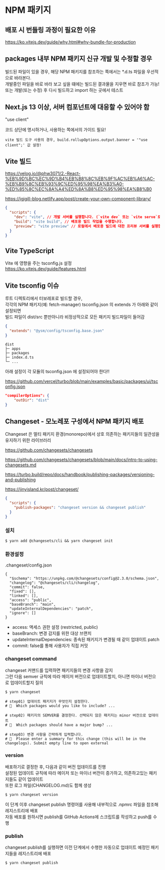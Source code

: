 # NPM 패키지

## 배포 시 번들링 과정이 필요한 이유

https://ko.vitejs.dev/guide/why.html#why-bundle-for-production

## packages 내부 NPM 패키지 신규 개발 및 수정할 경우

빌드된 파일이 있을 경우, 해당 NPM 패키지를 참조하는 쪽에서는 \*.d.ts 파일을 우선적으로 바라본다.  
개발중인 파일을 바로 바라 보고 싶을 떄에는 빌드된 결과물을 지우면 바로 참조가 가능!  
또는 개발(또는 수정) 후 다시 빌드하고 import 하는 곳에서 테스트

## Next.js 13 이상, 서버 컴포넌트에 대응할 수 있어야 함

"use client"

코드 상단에 명시하거나, 사용하는 쪽에서의 가이드 필요!

`vite 빌드 도구 사용의 경우, build.rollupOptions.output.banner = '"use client";' 값 설정!`

## Vite 빌드

https://velog.io/@phw3071/2.-React-%EB%9D%BC%EC%9D%B4%EB%B8%8C%EB%9F%AC%EB%A6%AC-%EB%B9%8C%EB%93%9C%ED%95%98%EA%B3%A0-%ED%85%8C%EC%8A%A4%ED%8A%B8%ED%95%98%EA%B8%B0

https://jgjgill-blog.netlify.app/post/create-your-own-component-library/

```json
{
  "scripts": {
    "dev": "vite", // 개발 서버를 실행합니다. (`vite dev` 또는 `vite serve`로도 시작이 가능합니다.)
    "build": "vite build", // 배포용 빌드 작업을 수행합니다.
    "preview": "vite preview" // 로컬에서 배포용 빌드에 대한 프리뷰 서버를 실행합니다.
  }
}
```

## Vite TypeScript

Vite 에 영향을 주는 tsconfig.js 설정  
https://ko.vitejs.dev/guide/features.html

## Vite tsconfig 이슈

루트 디렉토리에서 터보레포로 빌드할 경우,  
각각의 NPM 패키지(예: fetch-manager) tsconfig.json 의 extends 가 아래와 같이 설정되면  
빌드 파일이 dist/src 뿐만아니라 비정상적으로 모든 패키지 빌드파일이 들어감

```json
{
  "extends": "@ysm/config/tsconfig.base.json"
}
```

```
dist
├─ apps
├─ packages
├─ index.d.ts
└─ ...
```

아래 설정이 각 모듈의 tsconfig.json 에 설정되어야 한다!!

https://github.com/vercel/turbo/blob/main/examples/basic/packages/ui/tsconfig.json

```json
"compilerOptions": {
    "outDir": "dist"
}
```

## Changeset - 모노레포 구성에서 NPM 패키지 배포

Changeset 은 멀티 패키지 환경(monorepo)에서 상호 의존하는 패키지들의 일관성을 유지하기 위한 라이브러리

https://github.com/changesets/changesets

https://github.com/changesets/changesets/blob/main/docs/intro-to-using-changesets.md

https://turbo.build/repo/docs/handbook/publishing-packages/versioning-and-publishing

https://jinyisland.kr/post/changeset/

```json
{
  "scripts": {
    "publish-packages": "changeset version && changeset publish"
  }
}
```

### 설치

```
$ yarn add @changesets/cli && yarn changeset init
```

### 환경설정

.changeset/config.json

```
{
  "$schema": "https://unpkg.com/@changesets/config@2.3.0/schema.json",
  "changelog": "@changesets/cli/changelog",
  "commit": false,
  "fixed": [],
  "linked": [],
  "access": "public",
  "baseBranch": "main",
  "updateInternalDependencies": "patch",
  "ignore": []
}
```

- access: 액세스 권한 설정 (restricted, public)
- baseBranch: 변경 감지를 위한 대상 브랜치
- updateInternalDependencies: 종속된 패키지가 변경될 때 같이 업데이트 patch
- commit: false를 통해 사용자가 직접 커밋

### changeset command

changeset 커맨드를 입력하면 패키지들의 변경 사항을 감지  
그런 다음 semver 규칙에 따라 메이저 버전으로 업데이트할지, 아니면 마이너 버전으로 업데이트할지 질의

```
$ yarn changeset

# step01) 업데이트 패키지가 무엇인지 설정한다.
# 🦋  Which packages would you like to include? ...

# step02) 패키지의 SEMVER를 결정한다. 선택되지 않은 패키지는 minor 버전으로 업데이트
# 🦋  Which packages should have a major bump? ...

# step03) 변경 사항을 간략하게 입력합니다.
# 🦋  Please enter a summary for this change (this will be in the changelogs). Submit empty line to open external
```

### version

배포하기로 결정한 후, 다음과 같이 버전 업데이트를 진행  
설정된 업데이트 규칙에 따라 메이저 또는 마이너 버전이 증가하고, 의존하고있는 패키지들도 같이 업데이트  
또한 로그 파일(CHANGELOG.md)도 함께 생성

```
$ yarn changeset version
```

이 단계 이후 changeset publish 명령어를 사용해 내부적으로 .npmrc 파일을 참조해 레지스트리에 배포  
자동 배포를 원하시면 publish를 GitHub Actions에 스크립트를 작성하고 push를 수행

### publish

changeset publish를 실행하면 이전 단계에서 수행한 자동으로 업데이트 예정인 패키지들을 레지스트리에 배포

```
$ yarn changeset publish
```
